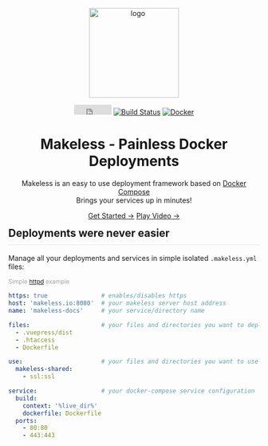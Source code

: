 <p align="center">
    <img width="180" src="https://raw.githubusercontent.com/makeless/server/master/makeless-logo.png" alt="logo">
</p>

<p align="center">
    <iframe src="https://ghbtns.com/github-btn.html?user=makeless&repo=server&type=star&count=true" frameborder="0" scrolling="0" width="75px" height="20px"></iframe>
    <a href="https://travis-ci.com/makeless/server"><img src="https://travis-ci.com/makeless/server.svg?branch=master" alt="Build Status"></a>
    <a href="https://hub.docker.com/r/makeless/server"><img src="https://img.shields.io/docker/pulls/makeless/server" alt="Docker"></a>
</p> 

<h1 align="center">Makeless - Painless Docker Deployments</h1>  
   
<p align="center">
    Makeless is an easy to use deployment framework based on <a href="https://docs.docker.com/compose">Docker Compose</a><br>
    Brings your services up in minutes!
</p>

<p align="center" id="get-started-container">
    <a id="get-started" href="/docs/1.0/getting-started/introduction.html">Get Started &rarr;</a>
    <a id="video" href="https://www.youtube.com/watch?v=_MlREQ8C3mI" target="_blank">Play Video &rarr;</a>
</p>

<h2 style="margin-top:0; padding-bottom:10px; border-bottom: 2px solid rgba(0,0,0,0.05);">Deployments were never easier</h2>

Manage all your deployments and services in simple isolated `.makeless.yml` files:  

<div style="color:#A2A2A2; font-size:12px;">
    Simple <a href="https://hub.docker.com/_/httpd" target="_blank">httpd</a> example
</div>

```yaml
https: true               # enables/disables https
host: 'makeless.io:8080'  # your makeless server host address
name: 'makeless-docs'     # your service/directory name

files:                    # your files and directories you want to deploy
  - .vuepress/dist
  - .htaccess
  - Dockerfile

use:                      # your files and directories you want to use from other services
  makeless-shared:
    - ssl:ssl

service:                  # your docker-compose service configuration
  build:
    context: '%live_dir%'
    dockerfile: Dockerfile
  ports:
    - 80:80
    - 443:443
```
